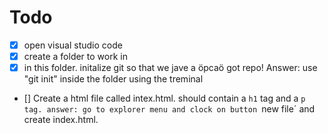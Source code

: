 # Todo
- [x] open visual studio code
- [x] create a folder to work in
- [x] in this folder. initalize git so that we jave a öpcaö got repo! Answer: use "git init" inside the folder using the treminal
- [] Create a html file called intex.html. should contain a `h1` tag and a `p tag.
answer: go to explorer menu and clock on button `new file´ and create index.html.